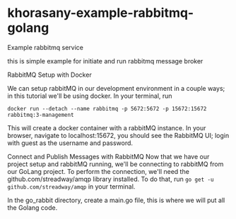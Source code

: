 # khorasany-example-rabbitmq-golang
Example rabbitmq service 

this is simple example for initiate and run rabbitmq message broker

RabbitMQ Setup with Docker

We can setup rabbitMQ in our development environment in a couple ways; in this tutorial we'll be using docker.
In your terminal, run 

`docker run --detach --name rabbitmq -p 5672:5672 -p 15672:15672 rabbitmq:3-management`

This will create a docker container with a rabbitMQ instance. In your browser, navigate to localhost:15672, you should see the RabbitMQ UI; login with guest as the username and password.

Connect and Publish Messages with RabbitMQ
Now that we have our project setup and rabbitMQ running, we'll be connecting to rabbitMQ from our GoLang project. To perform the connection, we'll need the github.com/streadway/amqp library installed. To do that, run `go get -u github.com/streadway/amqp` in your terminal.

In the go_rabbit directory, create a main.go file, this is where we will put all the Golang code.

